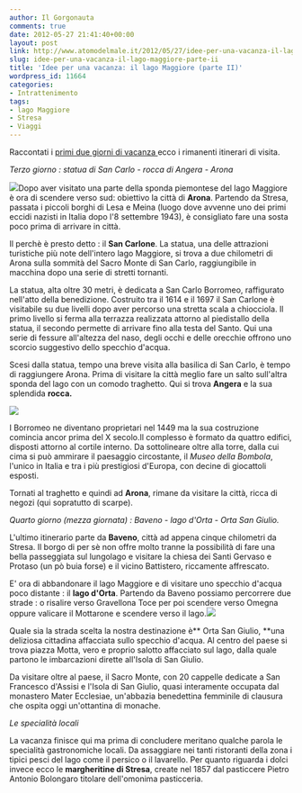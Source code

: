 ```yaml
---
author: Il Gorgonauta
comments: true
date: 2012-05-27 21:41:40+00:00
layout: post
link: http://www.atomodelmale.it/2012/05/27/idee-per-una-vacanza-il-lago-maggiore-parte-ii/
slug: idee-per-una-vacanza-il-lago-maggiore-parte-ii
title: 'Idee per una vacanza: il lago Maggiore (parte II)'
wordpress_id: 11664
categories:
- Intrattenimento
tags:
- lago Maggiore
- Stresa
- Viaggi
---
```


Raccontati i [primi due giorni di vacanza ](http://www.atomodelmale.it/2012/05/23/idee-per-una-vacanza-il-lago-maggiore-parte-i/)ecco i rimanenti itinerari di visita.




_Terzo giorno : statua di San Carlo - rocca di Angera - Arona_




[![](http://www.atomodelmale.it/wp-content/uploads/2012/05/Lago-Maggiore-7-225x300.jpg)](http://www.atomodelmale.it/wp-content/uploads/2012/05/Lago-Maggiore-7.jpg)Dopo aver visitato una parte della sponda piemontese del lago Maggiore è ora di scendere verso sud: obiettivo la città di **Arona**. Partendo da Stresa, passata i piccoli borghi di Lesa e Meina (luogo dove avvenne uno dei primi eccidi nazisti in Italia dopo l'8 settembre 1943), è consigliato fare una sosta poco prima di arrivare in città.




Il perchè è presto detto : il **San Carlone**. La statua, una delle attrazioni turistiche più note dell'intero lago Maggiore, si trova a due chilometri di Arona sulla sommità del Sacro Monte di San Carlo, raggiungibile in macchina dopo una serie di stretti tornanti.




La statua, alta oltre 30 metri, è dedicata a San Carlo Borromeo, raffigurato nell'atto della benedizione. Costruito tra il 1614 e il 1697 il San Carlone è visitabile su due livelli dopo aver percorso una stretta scala a chiocciola. Il primo livello si ferma alla terrazza realizzata attorno al piedistallo della statua, il secondo permette di arrivare fino alla testa del Santo. Qui una serie di fessure all'altezza del naso, degli occhi e delle orecchie offrono uno scorcio suggestivo dello specchio d'acqua.





Scesi dalla statua, tempo una breve visita alla basilica di San Carlo, è tempo di raggiungere Arona. Prima di visitare la città meglio fare un salto sull'altra sponda del lago con un comodo traghetto. Qui si trova **Angera** e la sua splendida **rocca.**




**[![](http://www.atomodelmale.it/wp-content/uploads/2012/05/Lago-Maggiore-Aprile-2012-149-300x225.jpg)](http://www.atomodelmale.it/wp-content/uploads/2012/05/Lago-Maggiore-Aprile-2012-149.jpg)**




I Borromeo ne diventano proprietari nel 1449 ma la sua costruzione comincia ancor prima del X secolo.Il complesso è formato da quattro edifici, disposti attorno al cortile interno. Da sottolineare oltre alla torre, dalla cui cima si può ammirare il paesaggio circostante, il _Museo della Bombola_, l'unico in Italia e tra i più prestigiosi d'Europa, con decine di giocattoli esposti.




Tornati al traghetto e quindi ad **Arona**, rimane da visitare la città, ricca di negozi (qui sopratutto di scarpe).




_Quarto giorno (mezza giornata) : Baveno - lago d'Orta - Orta San Giulio._




L'ultimo itinerario parte da **Baveno**, città ad appena cinque chilometri da Stresa. Il borgo di per sè non offre molto tranne la possibilità di fare una bella passeggiata sul lungolago e visitare la chiesa dei Santi Gervaso e Protaso (un pò buia forse) e il vicino Battistero, riccamente affrescato.




E' ora di abbandonare il lago Maggiore e di visitare uno specchio d'acqua poco distante : il **lago d'Orta**. Partendo da Baveno possiamo percorrere due strade : o risalire verso Gravellona Toce per poi scendere verso Omegna oppure valicare il Mottarone e scendere verso il lago.[![](http://www.atomodelmale.it/wp-content/uploads/2012/05/Lago-Maggiore-9-300x225.jpg)](http://www.atomodelmale.it/wp-content/uploads/2012/05/Lago-Maggiore-9.jpg)




Quale sia la strada scelta la nostra destinazione è** Orta San Giulio, **una deliziosa cittadina affacciata sullo specchio d'acqua. Al centro del paese si trova piazza Motta, vero e proprio salotto affacciato sul lago, dalla quale partono le imbarcazioni dirette all'Isola di San Giulio.




Da visitare oltre al paese, il Sacro Monte, con 20 cappelle dedicate a San Francesco d'Assisi e l'Isola di San Giulio, quasi interamente occupata dal monastero Mater Ecclesiae, un'abbazia benedettina femminile di clausura che ospita oggi un'ottantina di monache.




_Le specialità locali_




La vacanza finisce qui ma prima di concludere meritano qualche parola le specialità gastronomiche locali. Da assaggiare nei tanti ristoranti della zona i tipici pesci del lago come il persico o il lavarello. Per quanto riguarda i dolci invece ecco le **margheritine di Stresa**, create nel 1857 dal pasticcere Pietro Antonio Bolongaro titolare dell'omonima pasticceria.
